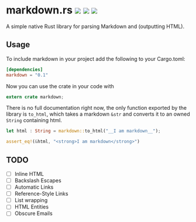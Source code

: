 markdown.rs [![](https://travis-ci.org/johannhof/markdown.rs.svg?branch=master)](https://travis-ci.org/johannhof/markdown.rs) [![](https://img.shields.io/crates/v/markdown.svg)](https://crates.io/crates/markdown) [![](https://coveralls.io/repos/johannhof/markdown.rs/badge.svg?branch=master&service=github)](https://coveralls.io/github/johannhof/markdown.rs?branch=master)
===========

A simple native Rust library for parsing Markdown and (outputting HTML).

Usage
----------

To include markdown in your project add the following to your Cargo.toml:

```toml
[dependencies]
markdown = "0.1"

```

Now you can use the crate in your code with
```rust
extern crate markdown;
```

There is no full documentation right now, the only function exported by the library is `to_html`, which takes a markdown `&str` and converts it to an owned `String` containing html.

```rust
let html : String = markdown::to_html("__I am markdown__");

assert_eq!(&html, "<strong>I am markdown</strong>")
```

TODO
----------

- [ ] Inline HTML
- [ ] Backslash Escapes
- [ ] Automatic Links
- [ ] Reference-Style Links
- [ ] List wrapping
- [ ] HTML Entities
- [ ] Obscure Emails
